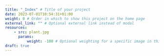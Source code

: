 ```yaml
---
title: "_Index" # Title of your project
date: 2023-07-01T10:54:31+01:00
weight: 0 # Order in which to show this project on the home page
external_link: "" # Optional external link instead of modal
resources:
    - src: plant.jpg
      params:
          weight: -100 # Optional weighting for a specific image in this project folder
draft: true
---
```

